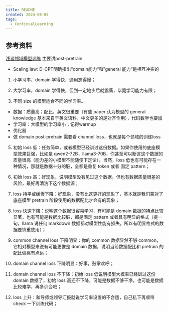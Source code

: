 ```yaml
---
title: README
created: 2024-08-08
tags:
  - ContinualLearning
---
```


## 参考资料

[浅谈领域模型训练](https://mp.weixin.qq.com/s/-do7_ZLaaIxSyXOfSk1E1A) 主要讲post-pretrain
- Scaling law: D-CPT明确指出“domain能力“和”general 能力“是相互冲突的
1. 小学习率，domain 学得快，通用忘得慢；
    
2. 大学习率，domain 学得快，但到一定地步后就震荡，毕竟学习能力有限；
    
3. 不同 size 的模型适合不同的学习率。

- 数据：质量高；配比，英文很重要（有些 paper 认为模型的 general knowledge 基本来自于英文语料，中文更多的是对齐作用），代码数学也要加
- 学习率：大模型的学习率小；记得warmup
- 优化器
- 做 domain post-pretrain 需要看 channel loss，也就是每个领域的训练loss
5. 初始 loss 低：任务简单，或者模型已经训过这份数据。如果你使用的底座模型效果巨强，比如是 qwen2-72B，llama3-70B，你甚至可以断言这个数据的质量很高（能力差的小模型不能随便下定论）。当然，loss 低也有可能存在一种情况，那就是数据十分的脏，全都是重复 token 或者 固定 pattern；
    
2. 初始 loss 高：好现象，说明模型没有见过这个数据。但也有数据质量很差的风险，最好再清洗下这个数据源；
    
3. loss 持平或缓慢下降：好现象，没有比这更好的现象了，基本就是我们蒙对了底座模型 pretrain 阶段使用的数据配比才会有的现象；
    
4. loss 快速下降：说明这个数据很容易学习，有可能是 domain 数据的特点比较显著，也有可能是数据比较脏，都是固定 pattern 或者具有明显的格式（提一句，llama 说任何 markdown 数据都对模型性能有损失，所以有明显格式的数据要慎重使用）；
    
5. common channel loss 下降明显：你的 common 数据显然不够 common，它相对模型来说有可能更像是 domain 数据，说明当前数据配比和 pretrain 的配比偏离有点远；
    
6. domain channel loss 下降明显：好事，鼓掌欢呼；
    
7. domain channel loss 不下降：初始 loss 低说明模型大概率已经训过这份 domain 数据了，初始 loss 高还不下降，可能是数据不够干净，也可能是数据比较难学，再多训会吧；
    
8. loss 上升：和导师或领导汇报就说学习率设置的不合适，自己私下再顺带 check 一下训练代码；
